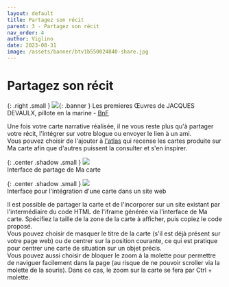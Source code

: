 ```yaml
---
layout: default
title: Partagez son récit
parent: 3 - Partagez son récit
nav_order: 4
author: Viglino
date: 2023-08-31
image: /assets/banner/btv1b550024840-share.jpg
---
```

# Partagez son récit

{: .right .small }
![](/Macarte-MI/assets/banner/btv1b550024840-share.jpg){: .banner }
Les premieres Œuvres de JACQUES DEVAULX, pillote en la marine - [BnF](https://gallica.bnf.fr/ark:/12148/btv1b550024840/f62.item)

Une fois votre carte narrative réalisée, il ne vous reste plus qu'à partager votre récit, l'intégrer sur votre blogue ou envoyer le lien à un ami.  
Vous pouvez choisir de l'ajouter à [l'atlas](https://macarte.ign.fr/atlas/) qui recense les cartes produite sur Ma carte afin que d'autres puissent la consulter et s'en inspirer.

{: .center .shadow .small }
![](/Macarte-MI/assets//img/ch3.1-share.png)   
Interface de partage de Ma carte

{: .center .shadow .small }
![](/Macarte-MI/assets//img/ch3.1-share2.jpg)   
Interface pour l'intégration d'une carte dans un site web

Il est possible de partager la carte et de l'incorporer sur un site existant par l'intermédiaire du code HTML de l'iframe générée via l'interface de Ma carte. Spécifiez la taille de la zone de la carte à afficher, puis copiez le code proposé.   
Vous pouvez choisir de masquer le titre de la carte (s'il est déjà présent sur votre page web) ou de centrer sur la position courante, ce qui est pratique pour centrer une carte de situation sur un objet précis.   
Vous pouvez aussi choisir de bloquer le zoom à la molette pour permettre de naviguer facilement dans la page (au risque de ne pouvoir scroller via la molette de la souris). Dans ce cas, le zoom sur la carte se fera par Ctrl + molette.
